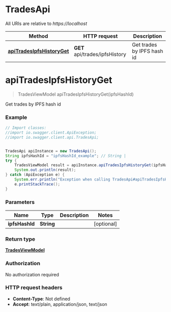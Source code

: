 # TradesApi

All URIs are relative to *https://localhost*

Method | HTTP request | Description
------------- | ------------- | -------------
[**apiTradesIpfsHistoryGet**](TradesApi.md#apiTradesIpfsHistoryGet) | **GET** api/trades/ipfsHistory | Get trades by IPFS hash id


<a name="apiTradesIpfsHistoryGet"></a>
# **apiTradesIpfsHistoryGet**
> TradesViewModel apiTradesIpfsHistoryGet(ipfsHashId)

Get trades by IPFS hash id

### Example
```java
// Import classes:
//import io.swagger.client.ApiException;
//import io.swagger.client.api.TradesApi;


TradesApi apiInstance = new TradesApi();
String ipfsHashId = "ipfsHashId_example"; // String | 
try {
    TradesViewModel result = apiInstance.apiTradesIpfsHistoryGet(ipfsHashId);
    System.out.println(result);
} catch (ApiException e) {
    System.err.println("Exception when calling TradesApi#apiTradesIpfsHistoryGet");
    e.printStackTrace();
}
```

### Parameters

Name | Type | Description  | Notes
------------- | ------------- | ------------- | -------------
 **ipfsHashId** | **String**|  | [optional]

### Return type

[**TradesViewModel**](TradesViewModel.md)

### Authorization

No authorization required

### HTTP request headers

 - **Content-Type**: Not defined
 - **Accept**: text/plain, application/json, text/json

